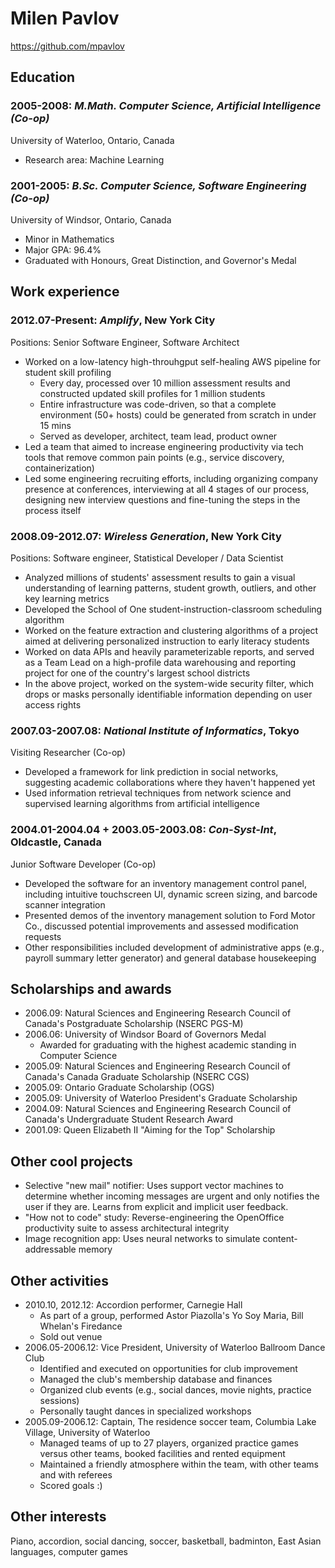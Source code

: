 # Milen Pavlov
https://github.com/mpavlov

## Education

### 2005-2008: *M.Math. Computer Science, Artificial Intelligence (Co-op)*
University of Waterloo, Ontario, Canada

 * Research area: Machine Learning

### 2001-2005: *B.Sc. Computer Science, Software Engineering (Co-op)*
University of Windsor, Ontario, Canada

 * Minor in Mathematics
 * Major GPA: 96.4%
 * Graduated with Honours, Great Distinction, and Governor's Medal

## Work experience

### 2012.07-Present: *Amplify*, New York City
Positions: Senior Software Engineer, Software Architect

 * Worked on a low-latency high-throuhgput self-healing AWS pipeline for student skill profiling
   * Every day, processed over 10 million assessment results and constructed updated skill profiles for 1 million students
   * Entire infrastructure was code-driven, so that a complete environment (50+ hosts) could be generated from scratch in under 15 mins
   * Served as developer, architect, team lead, product owner
 * Led a team that aimed to increase engineering productivity via tech tools that remove common pain points (e.g., service discovery, containerization)
 * Led some engineering recruiting efforts, including organizing company presence at conferences, interviewing at all 4 stages of our process, designing new interview questions and fine-tuning the steps in the process itself

### 2008.09-2012.07: *Wireless Generation*, New York City
Positions: Software engineer, Statistical Developer / Data Scientist

 * Analyzed millions of students' assessment results to gain a visual understanding of learning patterns, student growth, outliers, and other key learning metrics
 * Developed the School of One student-instruction-classroom scheduling algorithm
 * Worked on the feature extraction and clustering algorithms of a project aimed at delivering personalized instruction to early literacy students
 * Worked on data APIs and heavily parameterizable reports, and served as a Team Lead on a high-profile data warehousing and reporting project for one of the country's largest school districts
 * In the above project, worked on the system-wide security filter, which drops or masks personally identifiable information depending on user access rights

### 2007.03-2007.08: *National Institute of Informatics*, Tokyo
Visiting Researcher (Co-op)

 * Developed a framework for link prediction in social networks, suggesting academic collaborations where they haven't happened yet
 * Used information retrieval techniques from network science and supervised learning algorithms from artificial intelligence

### 2004.01-2004.04 + 2003.05-2003.08: *Con-Syst-Int*, Oldcastle, Canada
Junior Software Developer (Co-op)

 * Developed the software for an inventory management control panel, including intuitive touchscreen UI, dynamic screen sizing, and barcode scanner integration
 * Presented demos of the inventory management solution to Ford Motor Co., discussed potential improvements and assessed modification requests
 * Other responsibilities included development of administrative apps (e.g., payroll summary letter generator) and general database housekeeping

## Scholarships and awards
 * 2006.09: Natural Sciences and Engineering Research Council of Canada's Postgraduate Scholarship (NSERC PGS-M)
 * 2006.06: University of Windsor Board of Governors Medal
   * Awarded for graduating with the highest academic standing in Computer Science
 * 2005.09: Natural Sciences and Engineering Research Council of Canada's Canada Graduate Scholarship (NSERC CGS)
 * 2005.09: Ontario Graduate Scholarship (OGS)
 * 2005.09: University of Waterloo President's Graduate Scholarship
 * 2004.09: Natural Sciences and Engineering Research Council of Canada's Undergraduate Student Research Award
 * 2001.09: Queen Elizabeth II "Aiming for the Top" Scholarship

## Other cool projects
 * Selective "new mail" notifier: Uses support vector machines to determine whether incoming messages are urgent and only notifies the user if they are. Learns from explicit and implicit user feedback.
 * "How not to code" study: Reverse-engineering the OpenOffice productivity suite to assess architectural integrity
 * Image recognition app: Uses neural networks to simulate content-addressable memory

## Other activities
 * 2010.10, 2012.12: Accordion performer, Carnegie Hall
   * As part of a group, performed Astor Piazolla's Yo Soy Maria, Bill Whelan's Firedance
   * Sold out venue
 * 2006.05-2006.12: Vice President, University of Waterloo Ballroom Dance Club
   * Identified and executed on opportunities for club improvement
   * Managed the club's membership database and finances
   * Organized club events (e.g., social dances, movie nights, practice sessions)
   * Personally taught dances in specialized workshops
 * 2005.09-2006.12: Captain, The residence soccer team, Columbia Lake Village, University of Waterloo
   * Managed teams of up to 27 players, organized practice games versus other teams, booked facilities and rented equipment
   * Maintained a friendly atmosphere within the team, with other teams and with referees
   * Scored goals :)

## Other interests
Piano, accordion, social dancing, soccer, basketball, badminton, East Asian languages, computer games
